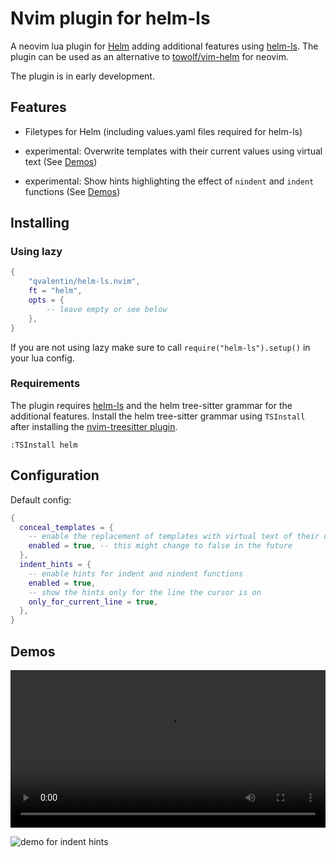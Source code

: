 # Nvim plugin for helm-ls

A neovim lua plugin for [Helm](https://helm.sh/) adding additional features using [helm-ls](https://github.com/mrjosh/helm-ls/).
The plugin can be used as an alternative to [towolf/vim-helm](https://github.com/towolf/vim-helm) for neovim.

The plugin is in early development.

## Features

- Filetypes for Helm (including values.yaml files required for helm-ls)

- experimental: Overwrite templates with their current values using virtual text (See [Demos](#demos))

- experimental: Show hints highlighting the effect of `nindent` and `indent` functions (See [Demos](#demos))

## Installing

### Using lazy

```lua
{
    "qvalentin/helm-ls.nvim",
    ft = "helm",
    opts = {
        -- leave empty or see below
    },
}
```

If you are not using lazy make sure to call `require("helm-ls").setup()` in your lua config.

### Requirements

The plugin requires [helm-ls](https://github.com/mrjosh/helm-ls) and the helm tree-sitter grammar for the additional features.
Install the helm tree-sitter grammar using `TSInstall` after installing the [nvim-treesitter plugin](https://github.com/nvim-treesitter/nvim-treesitter).

```
:TSInstall helm
```

## Configuration

Default config:

```lua
{
  conceal_templates = {
    -- enable the replacement of templates with virtual text of their current values
    enabled = true, -- this might change to false in the future
  },
  indent_hints = {
    -- enable hints for indent and nindent functions
    enabled = true,
    -- show the hints only for the line the cursor is on
    only_for_current_line = true,
  },
}
```

## Demos

<video src="https://github.com/user-attachments/assets/efae6e15-58a7-48d4-99c2-fd74fbb3a1b0" width="100%" controls></video>

![demo for indent hints](https://raw.githubusercontent.com/qvalentin/helm-ls.nvim/main/doc/gifs/indent-hints.gif)
